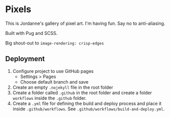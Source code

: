 # Pixels

This is Jordanne's gallery of pixel art.
I'm having fun. Say no to anti-aliasing.

Built with Pug and SCSS.

Big shout-out to `image-rendering: crisp-edges`

## Deployment

1. Configure project to use GitHub pages
    * Settings > Pages
    * Choose default branch and save
2. Create an empty `.nojekyll` file in the root folder
3. Create a folder called `.github` in the root folder and create a folder `workflows` inside the `.github` folder.
4. Create a `.yml` file for defining the build and deploy process and place it inside `.github/workflows`. See `.github/workflows/build-and-deploy.yml`.
